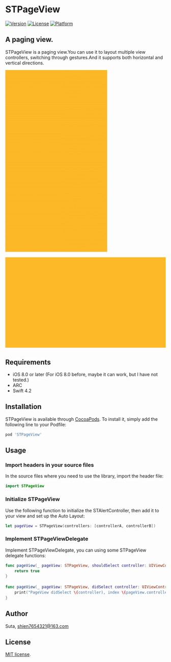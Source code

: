 # STPageView

[![Version](https://img.shields.io/cocoapods/v/STPageView.svg?style=flat)](http://cocoapods.org/pods/STPageView)
[![License](https://img.shields.io/cocoapods/l/STPageView.svg?style=flat)](http://cocoapods.org/pods/STPageView)
[![Platform](https://img.shields.io/cocoapods/p/STPageView.svg?style=flat)](http://cocoapods.org/pods/STPageView)

## A paging view.
STPageView is a paging view.You can use it to layout multiple view controllers, switching through gestures.And it supports both horizontal and vertical directions.

![STPageViewPreview01](https://github.com/shien7654321/STPageView/raw/master/Preview/STPageViewPreview01.gif)

![STPageViewPreview02](https://github.com/shien7654321/STPageView/raw/master/Preview/STPageViewPreview02.gif)


## Requirements

- iOS 8.0 or later (For iOS 8.0 before, maybe it can work, but I have not tested.)
- ARC
- Swift 4.2

## Installation

STPageView is available through [CocoaPods](http://cocoapods.org). To install
it, simply add the following line to your Podfile:

```ruby
pod 'STPageView'
```

## Usage

### Import headers in your source files

In the source files where you need to use the library, import the header file:

```swift
import STPageView
```

### Initialize STPageView

Use the following function to initialize the STAlertController, then add it to your view and set up the Auto Layout:

```swift
let pageView = STPageView(controllers: [controllerA, controllerB])
```

### Implement STPageViewDelegate

Implement STPageViewDelegate, you can using some STPageView delegate functions:

```swift
func pageView(_ pageView: STPageView, shouldSelect controller: UIViewController) -> Bool {
    return true
}
    
func pageView(_ pageView: STPageView, didSelect controller: UIViewController) {
    print("PageView didSelect \(controller), index \(pageView.controllers.index(of: controller)!)")
}
```

## Author

Suta, shien7654321@163.com


## License

[MIT]: http://www.opensource.org/licenses/mit-license.php
[MIT license][MIT].